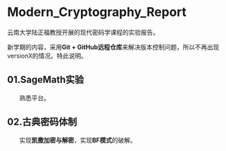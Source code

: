 # Modern_Cryptography_Report
云南大学陆正福教授开展的现代密码学课程的实验报告。

新学期的内容，采用**Git + GitHub远程仓库**来解决版本控制问题，所以不再出现versionX的情况。特此说明。

## 01.SageMath实验

　　熟悉平台。

## 02.古典密码体制

　　实现**凯撒加密与解密**，实现**BF模式**的破解。